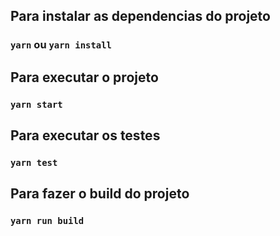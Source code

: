 ## Para instalar as dependencias do projeto
### `yarn` ou `yarn install`

## Para executar o projeto
### `yarn start`

## Para executar os testes
### `yarn test`

## Para fazer o build do projeto
### `yarn run build`
